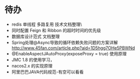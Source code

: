 # 待办

- redis 单线程   多路复用 技术文档整理\
- 同时配置 Feign 和 Ribbon 的超时时间的优先级
- 数据库设计范式 文档整理
- Spring处理@Async导致的循环依赖失败问题的方案详解 http://www.45fan.com/article.php?aid=1D5hgg7OHe5PBWNd
- @EnableAspectJAutoProxy(exposeProxy = true) 使用原理
- JMC 1.8 的使用学习，
- nacos2.x 的实现原理
- 阿里巴巴JAVA代码规范-有空可以看看
